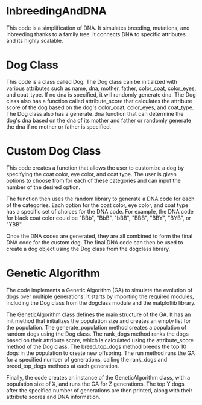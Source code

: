# InbreedingAndDNA
This code is a simplification of DNA. It simulates breeding, mutations, and inbreeding thanks to a family tree. It connects DNA to specific attributes and its highly scalable.

# Dog Class

This code is a class called Dog. The Dog class can be initialized with various attributes such as name, dna, mother, father, color_coat, color_eyes, and coat_type. If no dna is specified, it will randomly generate dna. The Dog class also has a function called attribute_score that calculates the attribute score of the dog based on the dog's color_coat, color_eyes, and coat_type. The Dog class also has a generate_dna function that can determine the dog's dna based on the dna of its mother and father or randomly generate the dna if no mother or father is specified.

# Custom Dog Class

This code creates a function that allows the user to customize a dog by specifying the coat color, eye color, and coat type. The user is given options to choose from for each of these categories and can input the number of the desired option.

The function then uses the random library to generate a DNA code for each of the categories. Each option for the coat color, eye color, and coat type has a specific set of choices for the DNA code. For example, the DNA code for black coat color could be "BBb", "BbB", "bBB", "BBB", "BBY", "BYB", or "YBB".

Once the DNA codes are generated, they are all combined to form the final DNA code for the custom dog. The final DNA code can then be used to create a dog object using the Dog class from the dogclass library.

# Genetic Algorithm

The code implements a Genetic Algorithm (GA) to simulate the evolution of dogs over multiple generations. It starts by importing the required modules, including the Dog class from the dogclass module and the matplotlib library.

The GeneticAlgorithm class defines the main structure of the GA. It has an init method that initializes the population size and creates an empty list for the population. The generate_population method creates a population of random dogs using the Dog class. The rank_dogs method ranks the dogs based on their attribute score, which is calculated using the attribute_score method of the Dog class. The breed_top_dogs method breeds the top 10 dogs in the population to create new offspring. The run method runs the GA for a specified number of generations, calling the rank_dogs and breed_top_dogs methods at each generation.

Finally, the code creates an instance of the GeneticAlgorithm class, with a population size of X, and runs the GA for Z generations. The top Y dogs after the specified number of generations are then printed, along with their attribute scores and DNA information.
